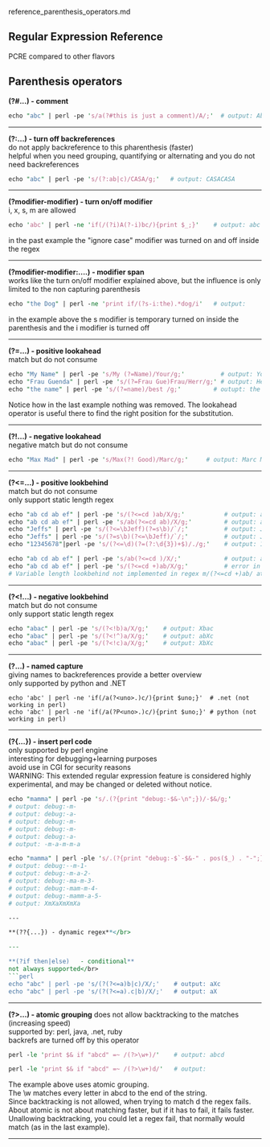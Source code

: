 reference_parenthesis_operators.md

Regular Expression Reference
---
PCRE compared to other flavors

Parenthesis operators
---

**(?#...) - comment**</br>
```perl
echo "abc" | perl -pe 's/a(?#this is just a comment)/A/;'  # output: Abc
```

---

**(?:...)	- turn off backreferences**</br>
do not apply backreference to this pharenthesis (faster)</br>
helpful when you need grouping, quantifying or alternating and you do not need backreferences</br>
```perl
echo "abc" | perl -pe 's/(?:ab|c)/CASA/g;'	 # output: CASACASA
```

---

**(?modifier-modifier)	- turn on/off modifier**</br>
i, x, s, m are allowed
```perl
echo 'abc' | perl -ne 'if(/(?i)A(?-i)bc/){print $_;}'    # output: abc
```
in the past example the "ignore case" modifier was turned on and off inside the regex

---

**(?modifier-modifier:....)	- modifier span**</br>
works like the turn on/off modifier explained above, but the influence is only limited to the non capturing parenthesis
```perl
echo "the Dog" | perl -ne 'print if/(?s-i:the).*dog/i'   # output: 
```
in the example above the s modifier is temporary turned on inside the parenthesis and the i modifier is turned off

---

**(?=...)	- positive lookahead**</br>
match but do not consume</br>
```perl
echo "My Name" | perl -pe 's/My (?=Name)/Your/g;'          # output: YourName
echo "Frau Guenda" | perl -pe 's/(?=Frau Gue)Frau/Herr/g;' # output: Herr Guenda
echo "the name" | perl -pe 's/(?=name)/best /g;'         # outupt: the best name
```
Notice how in the last example nothing was removed. The lookahead operator is useful there to find the
right position for the substitution.

---

**(?!...)	- negative lookahead**</br>
negative match but do not consume</br>
```perl
echo "Max Mad" | perl -pe 's/Max(?! Good)/Marc/g;'     # output: Marc Mad
```

---

**(?<=...)	- positive lookbehind**</br>
match but do not consume</br>
only support static length regex</br>
```perl
echo "ab cd ab ef" | perl -pe 's/(?<=cd )ab/X/g;'           # output: ab cd X ef
echo "ab cd ab ef" | perl -pe 's/ab(?<=cd ab)/X/g;'         # output: ab cd X ef
echo "Jeffs" | perl -pe 's/(?<=\bJeff)(?=s\b)/`/;'          # output: Jeff`s
echo "Jeffs" | perl -pe 's/(?=s\b)(?<=\bJeff)/`/;'          # output: Jeff`s
echo "12345678"|perl -pe 's/(?<=\d)(?=(?:\d{3})+$)/./g;'    # output: 12.345.678
```

```perl
echo "ab cd ab ef" | perl -pe 's/ab(?<=cd )/X/;'            # output: ab cd ab ef
echo "ab cd ab ef" | perl -pe 's/(?<=cd +)ab/X/g;'          # error in perl only static length is supported!
# Variable length lookbehind not implemented in regex m/(?<=cd +)ab/ at -e line 1.
```

---

**(?<!...) - negative lookbehind**</br>
match but do not consume</br>
only support static length regex
```perl
echo "abac" | perl -pe 's/(?<!b)a/X/g;'    # output: Xbac
echo "abac" | perl -pe 's/(?<!^)a/X/g;'    # output: abXc
echo "abac" | perl -pe 's/(?<!c)a/X/g;'    # output: XbXc
```

---

**(?<name>...) - named capture**</br>
giving names to backreferences provide a better overview</br>
only supported by python and .NET</br>
```
echo 'abc' | perl -ne 'if(/a(?<uno>.)c/){print $uno;}'  # .net (not working in perl)
echo 'abc' | perl -ne 'if(/a(?P<uno>.)c/){print $uno;}' # python (not working in perl)
```

---

**(?{...}) - insert perl code**</br>
only supported by perl engine</br>
interesting for debugging+learning purposes</br>
avoid use in CGI for security reasons</br>
WARNING: This extended regular expression feature is considered highly 
experimental, and may be changed or deleted without notice.
```perl
echo "mamma" | perl -pe 's/.(?{print "debug:-$&-\n";})/-$&/g;'
# output: debug:-m-
# output: debug:-a-
# output: debug:-m-
# output: debug:-m-
# output: debug:-a-
# output: -m-a-m-m-a

echo "mamma" | perl -ple 's/.(?{print "debug:-$`-$&-" . pos($_) . "-";})/X$&/g;'
# output: debug:--m-1-
# output: debug:-m-a-2-
# output: debug:-ma-m-3-
# output: debug:-mam-m-4-
# output: debug:-mamm-a-5-
# output: XmXaXmXmXa

---

**(??{...})	- dynamic regex**</br>

---

**(?if then|else)	- conditional**
not always supported</br>
```perl
echo "abc" | perl -pe 's/(?(?<=a)b|c)/X/;'    # output: aXc
echo "abc" | perl -pe 's/(?(?<=a).c|b)/X/;'   # output: aX
```

---

**(?>...)	- atomic grouping**
does not allow backtracking to the matches (increasing speed)</br>
supported by: perl, java, .net, ruby</br>
backrefs are turned off by this operator</br>

```perl
perl -le 'print $& if "abcd" =~ /(?>\w+)/'    # output: abcd
```

```perl
perl -le 'print $& if "abcd" =~ /(?>\w+)d/'   # output: 
```
The example above uses atomic grouping.</br>
The \w matches every letter in abcd to the end of the string.</br>
Since backtracking is not allowed, when trying to match d the regex fails.</br>
About atomic is not about matching faster, but if it has to fail, it fails faster.</br>
Unallowing backtracking, you could let a regex fail, that normally would match (as in the last example).

---

